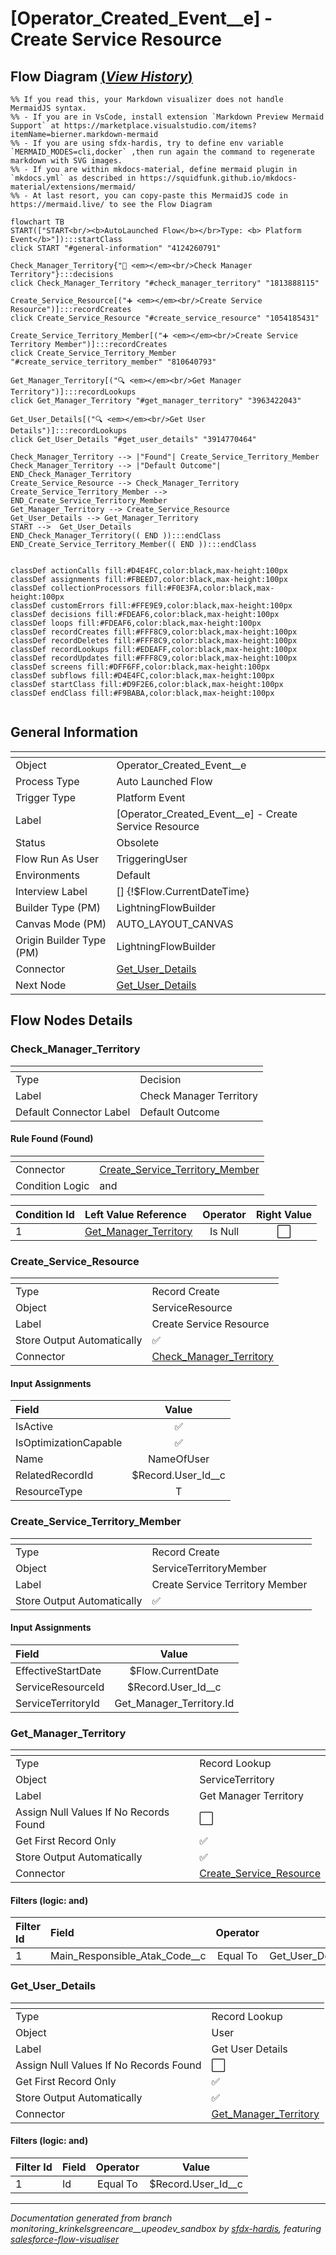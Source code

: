 # [Operator_Created_Event__e] - Create Service Resource

## Flow Diagram [(_View History_)](Operator_Created_Event_e_Create_Service_Resource-history.md)

```mermaid
%% If you read this, your Markdown visualizer does not handle MermaidJS syntax.
%% - If you are in VsCode, install extension `Markdown Preview Mermaid Support` at https://marketplace.visualstudio.com/items?itemName=bierner.markdown-mermaid
%% - If you are using sfdx-hardis, try to define env variable `MERMAID_MODES=cli,docker` ,then run again the command to regenerate markdown with SVG images.
%% - If you are within mkdocs-material, define mermaid plugin in `mkdocs.yml` as described in https://squidfunk.github.io/mkdocs-material/extensions/mermaid/
%% - At last resort, you can copy-paste this MermaidJS code in https://mermaid.live/ to see the Flow Diagram

flowchart TB
START(["START<br/><b>AutoLaunched Flow</b></br>Type: <b> Platform Event</b>"]):::startClass
click START "#general-information" "4124260791"

Check_Manager_Territory{"🔀 <em></em><br/>Check Manager Territory"}:::decisions
click Check_Manager_Territory "#check_manager_territory" "1813888115"

Create_Service_Resource[("➕ <em></em><br/>Create Service Resource")]:::recordCreates
click Create_Service_Resource "#create_service_resource" "1054185431"

Create_Service_Territory_Member[("➕ <em></em><br/>Create Service Territory Member")]:::recordCreates
click Create_Service_Territory_Member "#create_service_territory_member" "810640793"

Get_Manager_Territory[("🔍 <em></em><br/>Get Manager Territory")]:::recordLookups
click Get_Manager_Territory "#get_manager_territory" "3963422043"

Get_User_Details[("🔍 <em></em><br/>Get User Details")]:::recordLookups
click Get_User_Details "#get_user_details" "3914770464"

Check_Manager_Territory --> |"Found"| Create_Service_Territory_Member
Check_Manager_Territory --> |"Default Outcome"| END_Check_Manager_Territory
Create_Service_Resource --> Check_Manager_Territory
Create_Service_Territory_Member --> END_Create_Service_Territory_Member
Get_Manager_Territory --> Create_Service_Resource
Get_User_Details --> Get_Manager_Territory
START -->  Get_User_Details
END_Check_Manager_Territory(( END )):::endClass
END_Create_Service_Territory_Member(( END )):::endClass


classDef actionCalls fill:#D4E4FC,color:black,max-height:100px
classDef assignments fill:#FBEED7,color:black,max-height:100px
classDef collectionProcessors fill:#F0E3FA,color:black,max-height:100px
classDef customErrors fill:#FFE9E9,color:black,max-height:100px
classDef decisions fill:#FDEAF6,color:black,max-height:100px
classDef loops fill:#FDEAF6,color:black,max-height:100px
classDef recordCreates fill:#FFF8C9,color:black,max-height:100px
classDef recordDeletes fill:#FFF8C9,color:black,max-height:100px
classDef recordLookups fill:#EDEAFF,color:black,max-height:100px
classDef recordUpdates fill:#FFF8C9,color:black,max-height:100px
classDef screens fill:#DFF6FF,color:black,max-height:100px
classDef subflows fill:#D4E4FC,color:black,max-height:100px
classDef startClass fill:#D9F2E6,color:black,max-height:100px
classDef endClass fill:#F9BABA,color:black,max-height:100px


```

## General Information

|<!-- -->|<!-- -->|
|:---|:---|
|Object|Operator_Created_Event__e|
|Process Type| Auto Launched Flow|
|Trigger Type| Platform Event|
|Label|[Operator_Created_Event__e] - Create Service Resource|
|Status|Obsolete|
|Flow Run As User|TriggeringUser|
|Environments|Default|
|Interview Label|[] {!$Flow.CurrentDateTime}|
| Builder Type (PM)|LightningFlowBuilder|
| Canvas Mode (PM)|AUTO_LAYOUT_CANVAS|
| Origin Builder Type (PM)|LightningFlowBuilder|
|Connector|[Get_User_Details](#get_user_details)|
|Next Node|[Get_User_Details](#get_user_details)|


## Flow Nodes Details

### Check_Manager_Territory

|<!-- -->|<!-- -->|
|:---|:---|
|Type|Decision|
|Label|Check Manager Territory|
|Default Connector Label|Default Outcome|


#### Rule Found (Found)

|<!-- -->|<!-- -->|
|:---|:---|
|Connector|[Create_Service_Territory_Member](#create_service_territory_member)|
|Condition Logic|and|




|Condition Id|Left Value Reference|Operator|Right Value|
|:-- |:-- |:--:|:--: |
|1|[Get_Manager_Territory](#get_manager_territory)| Is Null|⬜|




### Create_Service_Resource

|<!-- -->|<!-- -->|
|:---|:---|
|Type|Record Create|
|Object|ServiceResource|
|Label|Create Service Resource|
|Store Output Automatically|✅|
|Connector|[Check_Manager_Territory](#check_manager_territory)|


#### Input Assignments

|Field|Value|
|:-- |:--: |
|IsActive|✅|
|IsOptimizationCapable|✅|
|Name|NameOfUser|
|RelatedRecordId|$Record.User_Id__c|
|ResourceType|T|




### Create_Service_Territory_Member

|<!-- -->|<!-- -->|
|:---|:---|
|Type|Record Create|
|Object|ServiceTerritoryMember|
|Label|Create Service Territory Member|
|Store Output Automatically|✅|


#### Input Assignments

|Field|Value|
|:-- |:--: |
|EffectiveStartDate|$Flow.CurrentDate|
|ServiceResourceId|$Record.User_Id__c|
|ServiceTerritoryId|Get_Manager_Territory.Id|




### Get_Manager_Territory

|<!-- -->|<!-- -->|
|:---|:---|
|Type|Record Lookup|
|Object|ServiceTerritory|
|Label|Get Manager Territory|
|Assign Null Values If No Records Found|⬜|
|Get First Record Only|✅|
|Store Output Automatically|✅|
|Connector|[Create_Service_Resource](#create_service_resource)|


#### Filters (logic: **and**)

|Filter Id|Field|Operator|Value|
|:-- |:-- |:--:|:--: |
|1|Main_Responsible_Atak_Code__c| Equal To|Get_User_Details.Manager.ATAK_Code__c|




### Get_User_Details

|<!-- -->|<!-- -->|
|:---|:---|
|Type|Record Lookup|
|Object|User|
|Label|Get User Details|
|Assign Null Values If No Records Found|⬜|
|Get First Record Only|✅|
|Store Output Automatically|✅|
|Connector|[Get_Manager_Territory](#get_manager_territory)|


#### Filters (logic: **and**)

|Filter Id|Field|Operator|Value|
|:-- |:-- |:--:|:--: |
|1|Id| Equal To|$Record.User_Id__c|








___

_Documentation generated from branch monitoring_krinkelsgreencare__upeodev_sandbox by [sfdx-hardis](https://sfdx-hardis.cloudity.com), featuring [salesforce-flow-visualiser](https://github.com/toddhalfpenny/salesforce-flow-visualiser)_